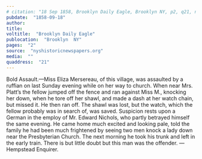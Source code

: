 ```yaml
---
# citation: "18 Sep 1858, Brooklyn Daily Eagle, Brooklyn NY, p2, q21, nyshistoricnewspapers.org."
pubdate:  "1858-09-18"
author: 
title: 
voltitle:  "Brooklyn Daily Eagle"
publocation:  "Brooklyn  NY"
pages:  "2"
source:  "nyshistoricnewspapers.org"
media:  ""
quaddress:  "21"
---
```


Bold Assault.—Miss Eliza Mersereau, of this village, was assaulted by a ruffian on last Sunday evening while on her way to church. When near Mrs. Platt’s the fellow jumped off the fence and ran against Miss M., knocking her down, when he tore off her shawl, and made a dash at her watch chain, but missed it. He then ran off. The shawl was lost, but the watch, which the fellow probably was in search of, was saved. Suspicion rests upon a German in the employ of Mr. Edward Nichols, who partly betrayed himself the same evening. He came home much excited and looking pale, told the family he had been much frightened by seeing two men knock a lady down near the Presbyterian Church. The next morning he took his trunk and left in the early train. There is but little doubt but this man was the offender. —Hempstead Enquirer.



